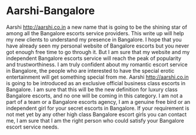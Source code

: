 # Aarshi-Bangalore
Aarshi http://aarshi.co.in a new name that is going to be the shining star of among all the Bangalore escorts service providers. This write up will help my new clients to understand my presence in Bangalore. I hope that you have already seen my personal website of Bangalore escorts but you never got enough free time to go through it. But I am sure that my website and my independent Bangalore escorts service will reach the peak of popularity and trustworthiness. I am truly confident about my romantic escort service in Bangalore, the people who are interested to have the special erotic entertainment will get something special from me.   Aarshi http://aarshi.co.in is going to be introduced as an exclusive official business class escorts in Bangalore. I am sure that this will be the new definition for luxury class Bangalore escorts, and no one will be coming in this category. I am not a part of a team or a Bangalore escorts agency, I am a genuine free bird or an independent girl for your secret escorts in Bangalore. If your requirement is not met yet by any other high class Bangalore escort girls you can contact me, I am sure that I am the right person who could satisfy your Bangalore escort service needs. 
